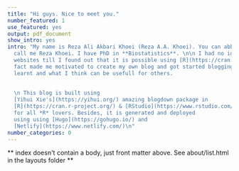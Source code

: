 ```yaml
---
title: "Hi guys. Nice to meet you."
number_featured: 1
use_featured: yes
output: pdf_document
show_intro: yes
intro: "My name is Reza Ali Akbari Khoei (Reza A.A. Khoei). You can abbreviately
  call me Reza Khoei. I have PhD in **Biostatistics**. \n\n I had no idea about creating 
  websites till I found out that it is possible using [R](https://cran.r-project.org/). This
  fact made me motivated to create my own blog and got started blogging about what I've 
  learnt and what I think can be usefull for others.
  
  
  \n This blog is built using 
  [Yihui Xie's](https://yihui.org/) amazing blogdown package in 
  [R](https://cran.r-project.org/) & [RStudio](https://www.rstudio.com/)
  for all *R* lovers. Besides, it is generated and deployed 
  using using [Hugo](https://gohugo.io/) and 
  [Netlify](https://www.netlify.com/)\n"
number_categories: 0
---
```


\*\* index doesn't contain a body, just front matter above. See about/list.html in the layouts folder \*\*
